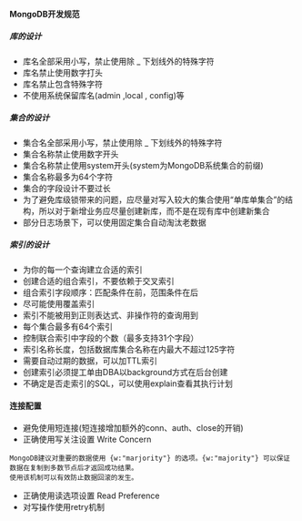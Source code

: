 #### MongoDB开发规范
##### 库的设计
- 库名全部采用小写，禁止使用除 _ 下划线外的特殊字符
- 库名禁止使用数字打头
- 库名禁止包含特殊字符
- 不使用系统保留库名(admin ,local , config)等

##### 集合的设计
- 集合名全部采用小写，禁止使用除 _ 下划线外的特殊字符
- 集合名称禁止使用数字开头
- 集合名称禁止使用system开头(system为MongoDB系统集合的前缀)
- 集合名称最多为64个字符
- 集合的字段设计不要过长
- 为了避免库级锁带来的问题，应尽量对写入较大的集合使用“单库单集合”的结构，所以对于新增业务应尽量创建新库，而不是在现有库中创建新集合
- 部分日志场景下，可以使用固定集合自动淘汰老数据

##### 索引的设计
- 为你的每一个查询建立合适的索引
- 创建合适的组合索引，不要依赖于交叉索引
- 组合索引字段顺序：匹配条件在前，范围条件在后
- 尽可能使用覆盖索引
- 索引不能被用到正则表达式、非操作符的查询用到
- 每个集合最多有64个索引
- 控制联合索引中字段的个数（最多支持31个字段）
- 索引名称长度，包括数据库集合名称在内最大不超过125字符
- 需要自动过期的数据，可以加TTL索引
- 创建索引必须提工单由DBA以background方式在后台创建
- 不确定是否走索引的SQL，可以使用explain查看其执行计划

#### 连接配置
- 避免使用短连接(短连接增加额外的conn、auth、close的开销)
- 正确使用写关注设置 Write Concern
```
MongoDB建议对重要的数据使用 {w:"marjority"} 的选项。{w:"majority"} 可以保证数据在复制到多数节点后才返回成功结果。
使用该机制可以有效防止数据回滚的发生。
```
- 正确使用读选项设置 Read Preference
- 对写操作使用retry机制
